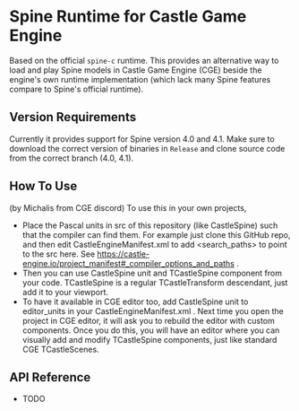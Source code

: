 # Spine Runtime for Castle Game Engine
Based on the official `spine-c` runtime. This provides an alternative way to load and play Spine models in Castle Game Engine (CGE) beside the engine's own runtime implementation (which lack many Spine features compare to Spine's official runtime).

## Version Requirements
Currently it provides support for Spine version 4.0 and 4.1. Make sure to download the correct version of binaries in `Release` and clone source code from the correct branch (4.0, 4.1).

## How To Use
(by Michalis from CGE discord) To use this in your own projects, 
- Place the Pascal units in src of this repository (like CastleSpine) such that the compiler can find them. For example just clone this GitHub repo, and then edit CastleEngineManifest.xml  to add <search_paths> to point to the src here. See https://castle-engine.io/project_manifest#_compiler_options_and_paths  .
- Then you can use CastleSpine unit and TCastleSpine component from your code. TCastleSpine is a regular TCastleTransform descendant, just add it to your viewport.
- To have it available in CGE editor too, add CastleSpine unit to editor_units in your CastleEngineManifest.xml . Next time you open the project in CGE editor, it will ask you to rebuild the editor with custom components. Once you do this, you will have an editor where you can visually add and modify TCastleSpine components, just like standard CGE TCastleScenes.

## API Reference
- TODO
